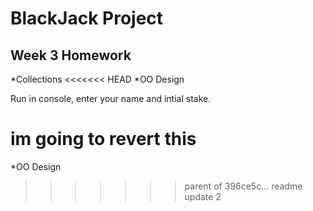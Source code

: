 # BlackJack Project

## Week 3 Homework
*Collections
<<<<<<< HEAD
*OO Design

Run in console, enter your name and intial stake.

im going to revert this
=======
*OO Design
>>>>>>> parent of 396ce5c... readme update 2
